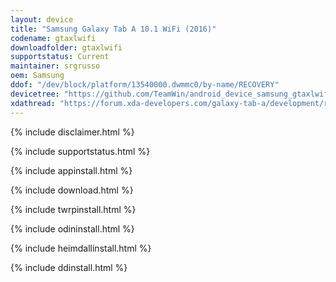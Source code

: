 ```yaml
---
layout: device
title: "Samsung Galaxy Tab A 10.1 WiFi (2016)"
codename: gtaxlwifi
downloadfolder: gtaxlwifi
supportstatus: Current
maintainer: srgrusso
oem: Samsung
ddof: "/dev/block/platform/13540000.dwmmc0/by-name/RECOVERY"
devicetree: "https://github.com/TeamWin/android_device_samsung_gtaxlwifi"
xdathread: "https://forum.xda-developers.com/galaxy-tab-a/development/recovery-t3995181"
---
```


{% include disclaimer.html %}

{% include supportstatus.html %}

{% include appinstall.html %}

{% include download.html %}

{% include twrpinstall.html %}

{% include odininstall.html %}

{% include heimdallinstall.html %}

{% include ddinstall.html %}
